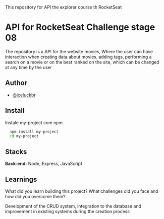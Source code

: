 This repository for API the explorer course th RocketSeat

# API for RocketSeat Challenge stage 08

The repository is a API for the website movies,
Where the user can have interaction when creating data about movies, adding tags, performing a search on a movie or on the best ranked on the site, which can be changed at any time by the user


## Author

- [@iceluckbr](https://github.com/ICELUCKBR)


## Install

Instale my-project com npm

```bash
  npm install my-project
  cd my-project
```
    
## Stacks

**Back-end:** Node, Express, JavaScript


## Learnings

What did you learn building this project? What challenges did you face and how did you overcome them?

Development of the CRUD system, integration to the database and improvement in existing systems during the creation process
